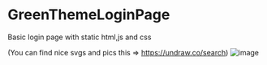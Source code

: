 # GreenThemeLoginPage
 Basic login page with static html,js and css 
 
 
(You can find nice svgs and pics this => https://undraw.co/search)
![image](https://user-images.githubusercontent.com/28295214/148826289-548d67b7-4cab-4346-9aef-795caa067e43.png)
